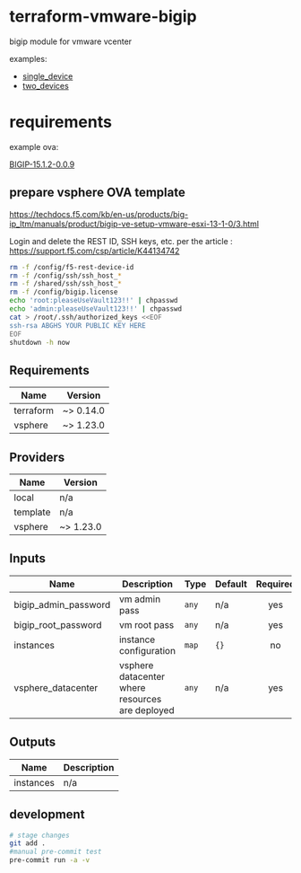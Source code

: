 # terraform-vmware-bigip
bigip module for vmware vcenter

examples:
- [single_device](./examples/single_device/readme.md)
- [two_devices](./examples/two_devices/readme.md)
# requirements
example ova:

[BIGIP-15.1.2-0.0.9](
https://downloads.f5.com/esd/serveDownload.jsp?path=/big-ip/big-ip_v15.x/15.1.2/english/15.1.2_virtual-edition/&sw=BIG-IP&pro=big-ip_v15.x&ver=15.1.2&container=15.1.2_Virtual-Edition&file=BIGIP-15.1.2-0.0.9.ALL-vmware.ova)

## prepare vsphere OVA template

https://techdocs.f5.com/kb/en-us/products/big-ip_ltm/manuals/product/bigip-ve-setup-vmware-esxi-13-1-0/3.html

Login and delete the REST ID, SSH keys, etc. per the article : https://support.f5.com/csp/article/K44134742

```bash
rm -f /config/f5-rest-device-id
rm -f /config/ssh/ssh_host_*
rm -f /shared/ssh/ssh_host_*
rm -f /config/bigip.license
echo 'root:pleaseUseVault123!!' | chpasswd
echo 'admin:pleaseUseVault123!!' | chpasswd
cat > /root/.ssh/authorized_keys <<EOF
ssh-rsa ABGHS YOUR PUBLIC KEY HERE
EOF
shutdown -h now
```
<!-- BEGINNING OF PRE-COMMIT-TERRAFORM DOCS HOOK -->
## Requirements

| Name | Version |
|------|---------|
| terraform | ~> 0.14.0 |
| vsphere | ~> 1.23.0 |

## Providers

| Name | Version |
|------|---------|
| local | n/a |
| template | n/a |
| vsphere | ~> 1.23.0 |

## Inputs

| Name | Description | Type | Default | Required |
|------|-------------|------|---------|:--------:|
| bigip\_admin\_password | vm admin pass | `any` | n/a | yes |
| bigip\_root\_password | vm root pass | `any` | n/a | yes |
| instances | instance configuration | `map` | `{}` | no |
| vsphere\_datacenter | vsphere datacenter where resources are deployed | `any` | n/a | yes |

## Outputs

| Name | Description |
|------|-------------|
| instances | n/a |

<!-- END OF PRE-COMMIT-TERRAFORM DOCS HOOK -->

## development
```bash
# stage changes
git add .
#manual pre-commit test
pre-commit run -a -v
```
